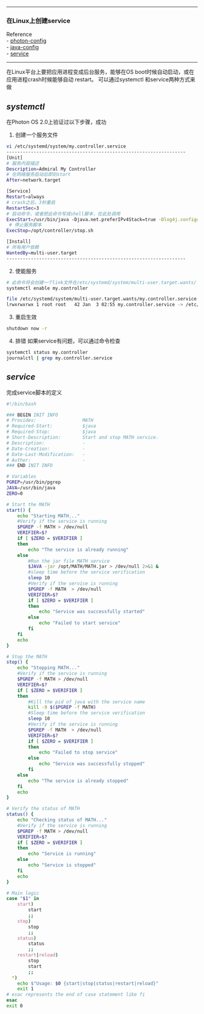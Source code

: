 
---

### 在Linux上创建service
Reference   
	- [photon-config](http://www.vmtocloud.com/how-to-configure-photon-os-to-auto-start-containers-at-boot-time/)<br>
	- [java-config](https://stackoverflow.com/questions/11203483/run-a-java-application-as-a-service-on-linux)<br>
	- [service](http://www.csdn.net/article/2015-02-27/2824034)

---

在Linux平台上要把应用进程变成后台服务，能够在OS boot时候自动启动，或在应用进程crash时候能够自动 restart。 可以通过systemctl 和service两种方式来做

## *systemctl*
在Photon OS 2.0上验证过以下步骤，成功    
1. 创建一个服务文件
```bash
vi /etc/systemd/system/my.controller.service
------------------------------------------------------------------
[Unit]
# 服务内容描述
Description=Admiral My Controller
# 在网络服务启动后即刻start
After=network.target

[Service]
Restart=always
# crash之后，3秒重启
RestartSec=3
# 启动命令，或者把此命令写成shell脚本，在此处调用
ExecStart=/usr/bin/java -Djava.net.preferIPv4Stack=true -Dlog4j.configuration=file:/opt/controller/log4j-controller.properties -server -Xmx4096m -cp /opt/controller/slf4j-api-1.7.5.jar:/opt/controller/slf4j-log4j12-1.7.5.jar:/opt/controller/log4j-1.2.17.jar example.controller.Main
 # 停止服务脚本
ExecStop=/opt/controller/stop.sh

[Install]
# 所有用户依赖
WantedBy=multi-user.target
------------------------------------------------------------------
```

2. 使能服务
```bash
# 此命令将会创建一个link文件在/etc/systemd/system/multi-user.target.wants/
systemctl enable my.controller

file /etc/systemd/system/multi-user.target.wants/my.controller.service
lrwxrwxrwx 1 root root   42 Jan  3 02:55 my.controller.service -> /etc/systemd/system/my.controller.service
```

3. 重启生效
```bash
shutdown now -r
```

4. 排错
如果service有问题，可以通过命令检查
```bash
systemctl status my.controller
journalctl | grep my.controller.service
```

## *service*
完成service脚本的定义    
```bash
#!/bin/bash

### BEGIN INIT INFO
# Provides:                 MATH
# Required-Start:           $java
# Required-Stop:            $java
# Short-Description:        Start and stop MATH service.
# Description:              -
# Date-Creation:            -
# Date-Last-Modification:   -
# Author:                   -
### END INIT INFO

# Variables
PGREP=/usr/bin/pgrep
JAVA=/usr/bin/java
ZERO=0

# Start the MATH
start() {
    echo "Starting MATH..."
    #Verify if the service is running
    $PGREP -f MATH > /dev/null
    VERIFIER=$?
    if [ $ZERO = $VERIFIER ]
    then
        echo "The service is already running"
    else
        #Run the jar file MATH service
        $JAVA -jar /opt/MATH/MATH.jar > /dev/null 2>&1 &
        #sleep time before the service verification
        sleep 10
        #Verify if the service is running
        $PGREP -f MATH  > /dev/null
        VERIFIER=$?
        if [ $ZERO = $VERIFIER ]
        then
            echo "Service was successfully started"
        else
            echo "Failed to start service"
        fi
    fi
    echo
}

# Stop the MATH
stop() {
    echo "Stopping MATH..."
    #Verify if the service is running
    $PGREP -f MATH > /dev/null
    VERIFIER=$?
    if [ $ZERO = $VERIFIER ]
    then
        #Kill the pid of java with the service name
        kill -9 $($PGREP -f MATH)
        #Sleep time before the service verification
        sleep 10
        #Verify if the service is running
        $PGREP -f MATH  > /dev/null
        VERIFIER=$?
        if [ $ZERO = $VERIFIER ]
        then
            echo "Failed to stop service"
        else
            echo "Service was successfully stopped"
        fi
    else
        echo "The service is already stopped"
    fi
    echo
}

# Verify the status of MATH
status() {
    echo "Checking status of MATH..."
    #Verify if the service is running
    $PGREP -f MATH > /dev/null
    VERIFIER=$?
    if [ $ZERO = $VERIFIER ]
    then
        echo "Service is running"
    else
        echo "Service is stopped"
    fi
    echo
}

# Main logic
case "$1" in
    start)
        start
        ;;
    stop)
        stop
        ;;
    status)
        status
        ;;
    restart|reload)
        stop
        start
        ;;
  *)
    echo $"Usage: $0 {start|stop|status|restart|reload}"
    exit 1
# esac represents the end of case statement like fi	
esac
exit 0
```
